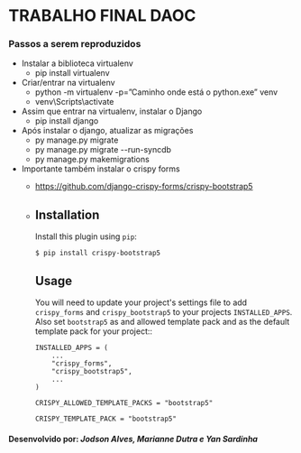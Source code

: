 # TRABALHO FINAL DAOC

### Passos a serem reproduzidos
  - Instalar a biblioteca virtualenv
    - pip install virtualenv
  - Criar/entrar na virtualenv
    - python -m virtualenv -p=”Caminho onde está o python.exe” venv
    - venv\Scripts\activate
  - Assim que entrar na virtualenv, instalar o Django
    - pip install django
  - Após instalar o django, atualizar as migrações
    - py manage.py migrate
    - py manage.py migrate --run-syncdb
    - py manage.py makemigrations
  - Importante também instalar o crispy forms
    - https://github.com/django-crispy-forms/crispy-bootstrap5
    - ## Installation
      Install this plugin using `pip`:

          $ pip install crispy-bootstrap5

      ## Usage

      You will need to update your project's settings file to add ``crispy_forms``
      and ``crispy_bootstrap5`` to your projects ``INSTALLED_APPS``. Also set
      ``bootstrap5`` as and allowed template pack and as the default template pack
      for your project::

          INSTALLED_APPS = (
              ...
              "crispy_forms",
              "crispy_bootstrap5",
              ...
          )

          CRISPY_ALLOWED_TEMPLATE_PACKS = "bootstrap5"

          CRISPY_TEMPLATE_PACK = "bootstrap5"

#### Desenvolvido por: *Jodson Alves, Marianne Dutra e Yan Sardinha*
